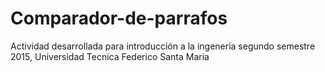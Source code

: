 # Comparador-de-parrafos
Actividad desarrollada para introducción a la ingeneria segundo semestre 2015, Universidad Tecnica Federico Santa Maria
